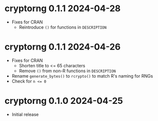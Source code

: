 
# cryptorng 0.1.1  2024-04-28

* Fixes for CRAN
    * Reintroduce `()` for functions in `DESCRIPTION`

# cryptorng 0.1.1  2024-04-26

* Fixes for CRAN
    * Shorten title to <= 65 characters
    * Remove `()` from non-R functions in `DESCRIPTION`
* Rename `generate_bytes()` to `rcrypto()` to match R's naming for RNGs
* Check for `n <= 0`

# cryptorng 0.1.0  2024-04-25

* Initial release
